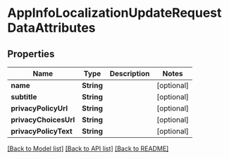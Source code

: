 # AppInfoLocalizationUpdateRequestDataAttributes

## Properties
Name | Type | Description | Notes
------------ | ------------- | ------------- | -------------
**name** | **String** |  | [optional] 
**subtitle** | **String** |  | [optional] 
**privacyPolicyUrl** | **String** |  | [optional] 
**privacyChoicesUrl** | **String** |  | [optional] 
**privacyPolicyText** | **String** |  | [optional] 

[[Back to Model list]](../README.md#documentation-for-models) [[Back to API list]](../README.md#documentation-for-api-endpoints) [[Back to README]](../README.md)


